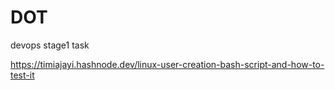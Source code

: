 # DOT
devops stage1 task

https://timiajayi.hashnode.dev/linux-user-creation-bash-script-and-how-to-test-it

